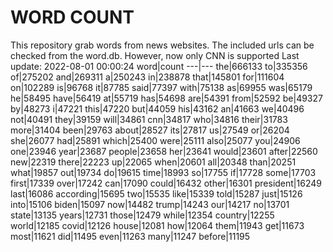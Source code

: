 # WORD COUNT
This repository grab words from news websites. The included urls can be checked from the word.db.
However, now only CNN is supported
Last update: 2022-08-01 00:00:24
word|count
---|---
the|666133
to|335356
of|275202
and|269311
a|250243
in|238878
that|145801
for|111604
on|102289
is|96768
it|87785
said|77397
with|75138
as|69955
was|65179
he|58495
have|56419
at|55719
has|54698
are|54391
from|52592
be|49327
by|48273
i|47221
this|47220
but|44059
his|43162
an|41663
we|40496
not|40491
they|39159
will|34861
cnn|34817
who|34816
their|31783
more|31404
been|29763
about|28527
its|27817
us|27549
or|26204
she|26077
had|25891
which|25400
were|25111
also|25077
you|24906
one|23946
year|23687
people|23658
her|23641
would|23601
after|22560
new|22319
there|22223
up|22065
when|20601
all|20348
than|20251
what|19857
out|19734
do|19615
time|18993
so|17755
if|17728
some|17703
first|17339
over|17242
can|17090
could|16432
other|16301
president|16249
last|16086
according|15695
two|15535
like|15339
told|15287
just|15126
into|15106
biden|15097
now|14482
trump|14243
our|14217
no|13701
state|13135
years|12731
those|12479
while|12354
country|12255
world|12185
covid|12126
house|12081
how|12064
them|11943
get|11673
most|11621
did|11495
even|11263
many|11247
before|11195
